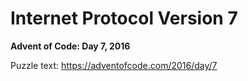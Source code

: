 # Internet Protocol Version 7

**Advent of Code: Day 7, 2016**

Puzzle text: https://adventofcode.com/2016/day/7
